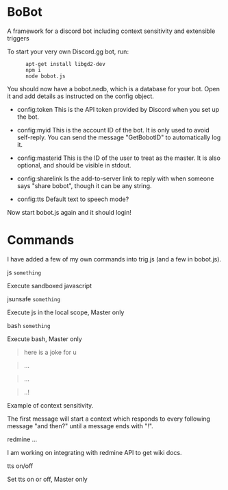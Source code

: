 # BoBot
A framework for a discord bot including context sensitivity and extensible triggers

To start your very own Discord.gg bot, run:

```
      apt-get install libgd2-dev
      npm i
      node bobot.js    
```

You should now have a bobot.nedb, which is a database for your bot. Open it and add details as instructed on the config object.

* config:token This is the API token provided by Discord when you set up the bot. 

* config:myid This is the account ID of the bot. It is only used to avoid self-reply. You can send the message "GetBobotID" to automatically log it.

* config:masterid This is the ID of the user to treat as the master. It is also optional, and should be visible in stdout.

* config:sharelink Is the add-to-server link to reply with when someone says "share bobot", though it can be any string. 

* config:tts Default text to speech mode?

Now start bobot.js again and it should login!

# Commands

I have added a few of my own commands into trig.js (and a few in bobot.js).

js ` something `   

Execute sandboxed javascript


jsunsafe ` something ` 

Execute js in the local scope, Master only


bash ` something ` 

Execute bash, Master only


> here is a joke for u   

> ...

> ...

> ..!

Example of context sensitivity. 

The first message will start a context which responds to every following message "and then?" until a message ends with "!".


redmine ...

I am working on integrating with redmine API to get wiki docs.


tts on/off

Set tts on or off, Master only



